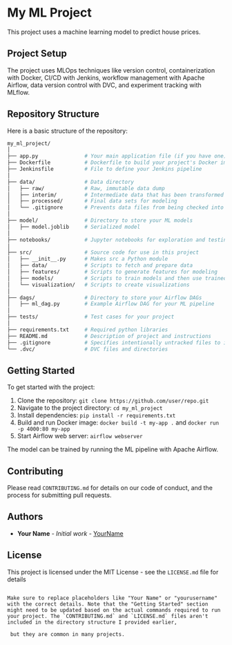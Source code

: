 # My ML Project

This project uses a machine learning model to predict house prices.

## Project Setup

The project uses MLOps techniques like version control, containerization with Docker, CI/CD with Jenkins, workflow management with Apache Airflow, data version control with DVC, and experiment tracking with MLflow.

## Repository Structure

Here is a basic structure of the repository:

```bash
my_ml_project/
│
├── app.py               # Your main application file (if you have one)
├── Dockerfile           # Dockerfile to build your project's Docker image
├── Jenkinsfile          # File to define your Jenkins pipeline
│
├── data/                # Data directory
│   ├── raw/             # Raw, immutable data dump
│   ├── interim/         # Intermediate data that has been transformed
│   ├── processed/       # Final data sets for modeling
│   └── .gitignore       # Prevents data files from being checked into Git
│
├── model/               # Directory to store your ML models
│   ├── model.joblib     # Serialized model
│
├── notebooks/           # Jupyter notebooks for exploration and testing
│
├── src/                 # Source code for use in this project
│   ├── __init__.py      # Makes src a Python module
│   ├── data/            # Scripts to fetch and prepare data
│   ├── features/        # Scripts to generate features for modeling
│   ├── models/          # Scripts to train models and then use trained models to make predictions
│   └── visualization/   # Scripts to create visualizations
│
├── dags/                # Directory to store your Airflow DAGs
│   ├── ml_dag.py        # Example Airflow DAG for your ML pipeline
│
├── tests/               # Test cases for your project
│
├── requirements.txt     # Required python libraries
├── README.md            # Description of project and instructions
├── .gitignore           # Specifies intentionally untracked files to ignore
└── .dvc/                # DVC files and directories
```

## Getting Started

To get started with the project:

1. Clone the repository: `git clone https://github.com/user/repo.git`
2. Navigate to the project directory: `cd my_ml_project`
3. Install dependencies: `pip install -r requirements.txt`
4. Build and run Docker image: `docker build -t my-app .` and `docker run -p 4000:80 my-app`
5. Start Airflow web server: `airflow webserver`

The model can be trained by running the ML pipeline with Apache Airflow.

## Contributing

Please read `CONTRIBUTING.md` for details on our code of conduct, and the process for submitting pull requests.

## Authors

- **Your Name** - _Initial work_ - [YourName](https://github.com/yourusername)

## License

This project is licensed under the MIT License - see the `LICENSE.md` file for details

```

Make sure to replace placeholders like "Your Name" or "yourusername" with the correct details. Note that the "Getting Started" section might need to be updated based on the actual commands required to run your project. The `CONTRIBUTING.md` and `LICENSE.md` files aren't included in the directory structure I provided earlier,

 but they are common in many projects.
```
